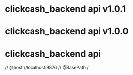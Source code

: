 # clickcash_backend api v1.0.1
# clickcash_backend api v1.0.0
# clickcash_backend api
// @host  //localhost:9876
// @BasePath /
